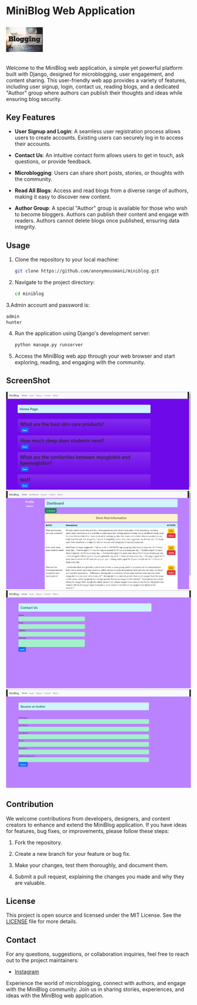 # MiniBlog Web Application <p align="left"> <img src="images/Blogging.jpg" hight="150" width="100" title="Blogging"></p>
    
Welcome to the MiniBlog web application, a simple yet powerful platform built with Django, designed for microblogging, user engagement, and content sharing. This user-friendly web app provides a variety of features, including user signup, login, contact us, reading blogs, and a dedicated "Author" group where authors can publish their thoughts and ideas while ensuring blog security.

## Key Features

- **User Signup and Login**: A seamless user registration process allows users to create accounts. Existing users can securely log in to access their accounts.

- **Contact Us**: An intuitive contact form allows users to get in touch, ask questions, or provide feedback.

- **Microblogging**: Users can share short posts, stories, or thoughts with the community.

- **Read All Blogs**: Access and read blogs from a diverse range of authors, making it easy to discover new content.

- **Author Group**: A special "Author" group is available for those who wish to become bloggers. Authors can publish their content and engage with readers. Authors cannot delete blogs once published, ensuring data integrity.

## Usage

1. Clone the repository to your local machine:

   ```bash
   git clone https://github.com/anonymousmani/miniblog.git
   ```

2. Navigate to the project directory:

   ```bash
   cd miniblog
   ```

3.Admin account and password is:
```
admin
hunter
```
4. Run the application using Django's development server:

   ```bash
   python manage.py runserver
   ```

5. Access the MiniBlog web app through your web browser and start exploring, reading, and engaging with the community.

## ScreenShot
![home](images/image_2023-11-03_115702094.png "Home")
![dashboard](images/image_2023-11-03_121035016.png "Dashboard")
![contct](images/image_2023-11-03_120153848.png "Contact")
![signup](images/image_2023-11-03_120312335.png "Signup")
## Contribution

We welcome contributions from developers, designers, and content creators to enhance and extend the MiniBlog application. If you have ideas for features, bug fixes, or improvements, please follow these steps:

1. Fork the repository.

2. Create a new branch for your feature or bug fix.

3. Make your changes, test them thoroughly, and document them.

4. Submit a pull request, explaining the changes you made and why they are valuable.

## License

This project is open source and licensed under the MIT License. See the [LICENSE](LICENSE) file for more details.

## Contact

For any questions, suggestions, or collaboration inquiries, feel free to reach out to the project maintainers:

- [Instagram](https://instagram.com/x_ploits)

Experience the world of microblogging, connect with authors, and engage with the MiniBlog community. Join us in sharing stories, experiences, and ideas with the MiniBlog web application.
